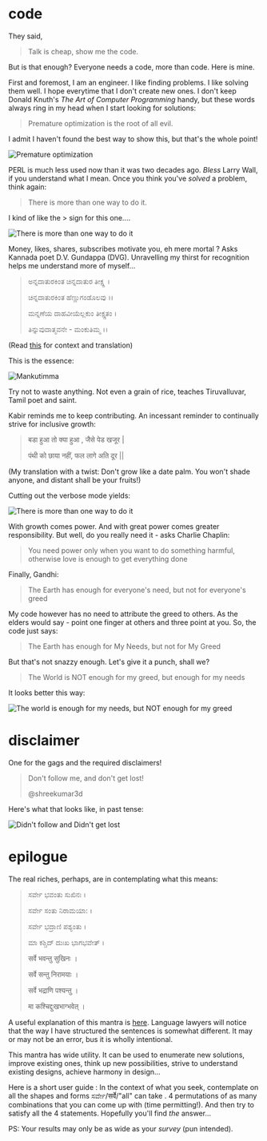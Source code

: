 # code
They said,

> Talk is cheap, show me the code.

But is that enough? Everyone needs a code, more than code. Here is mine.

First and foremost, I am an engineer. I like finding problems. I like solving them well.  I hope everytime that I don't create new ones. I don't keep Donald Knuth's *The Art of Computer Programming*  handy, but these words always ring in my head when I start looking for solutions:

> Premature optimization is the root of all evil.

I admit I haven't found the best way to show this, but that's the whole point!

![Premature optimization](images/dknuth-border.png)

PERL is much less used now than it was two decades ago. *Bless* Larry Wall, if you understand what I mean. Once you think you've *solved* a problem, think again:

> There is more than one way to do it.

I kind of like the > sign for this one....

![There is more than one way to do it](images/wall-border.png)

Money, likes, shares, subscribes motivate you, eh mere mortal ? Asks Kannada poet D.V. Gundappa (DVG). Unravelling my thirst for recognition helps me understand more of myself...

> ಅನ್ನದಾತುರಕಿಂತ ಚಿನ್ನದಾತುರ ತೀಕ್ಷ್ಣ ।
> 
> ಚಿನ್ನದಾತುರಕಿಂತ ಹೆಣ್ಣುಗಂಡೊಲವು ।।
>
> ಮನ್ನಣೆಯ ದಾಹವೀಯೆಲ್ಲಕುಂ ತೀಕ್ಷ್ಣತಂ ।
>
> ತಿನ್ನುವುದಾತ್ಮವನೇ - ಮಂಕುತಿಮ್ಮ ।। 

(Read [this](https://mankutimma-aphor.blogspot.com/2012/12/652.html) for context and translation)

This is the essence:

![Mankutimma](images/dvg-border.png)

Try not to waste anything. Not even a grain of rice, teaches Tiruvalluvar, Tamil poet and saint.

Kabir reminds me to keep contributing. An incessant reminder to continually strive for inclusive growth:

> बडा हुआ तो क्या हुआ , जैसे पेड खजूर |
>
> पंथी को छाया नहीं, फल लागे अति दूर || 

(My translation with a twist: Don't grow like a date palm. You won't shade anyone, and distant shall be your fruits!)

Cutting out the verbose mode yields:

![There is more than one way to do it](images/kabir-border.png) 

With growth comes power. And with great power comes greater responsibility. But well, do you really need it - asks Charlie Chaplin:

> You need power only when you want to do something harmful, otherwise love is enough to get everything done

Finally, Gandhi:

> The Earth has enough for everyone's need, but not for everyone's greed

My code however has no need to attribute the greed to others. As the elders would say - point one finger at others and three point at you. So, the code just says:

> The Earth has enough for My Needs, but not for My Greed

But that's not snazzy enough. Let's give it a punch, shall we?

> The World is NOT enough for my greed, but enough for my needs

It looks better this way:

![The world is enough for my needs, but NOT enough for my greed](images/gandhi-border.png)

# disclaimer

One for the gags and the required disclaimers!

> Don't follow me, and don't get lost!
>
> @shreekumar3d

Here's what that looks like, in past tense:

![Didn't follow and Didn't get lost](images/lost-border.png)

# epilogue

The real riches, perhaps, are in contemplating what this means:

> ಸರ್ವೇ ಭವಂತು ಸುಖಿನಃ ।
> 
> ಸರ್ವೇ ಸಂತು ನಿರಾಮಯಾ: ।
> 
> ಸರ್ವೇ ಭದ್ರಾಣಿ ಪಶ್ಯಂತು ।
> 
> ಮಾ ಕಶ್ಚಿದ್ ದುಃಖ ಭಾಗಭವೇತ್ ।
>
> सर्वे भवन्तु सुखिनः ।
> 
> सर्वे सन्तु निरामयाः ।
> 
> सर्वे भद्राणि पश्यन्तु ।
> 
> मा कश्चिद्दुःखभाग्भवेत् ।

A useful explanation of this mantra is [here](https://yogabharati.org/article-blog/sarve-bhavantu-sukhinah). Language lawyers will notice that the way I have structured the sentences is somewhat different. It may or may not be an error, bus it is wholly intentional.

This mantra has wide utility. It can be used to enumerate new solutions, improve existing ones, think up new possibilities, strive to understand existing designs, achieve harmony in design...

Here is a short user guide : In the context of what you seek, contemplate on all the shapes and forms ಸರ್ವೇ/सर्वे/"all" can take . 4 permutations of as many combinations that you can come up with (time permitting!). And then try to satisfy all the 4 statements. Hopefully you'll find *the* answer...

PS: Your results may only be as wide as your *survey* (pun intended). 
